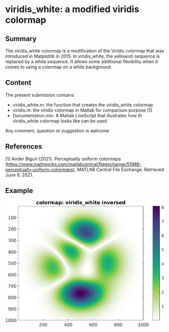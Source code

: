 # viridis_white: a modified viridis colormap


## Summary
The viridis_white colormap is a modification of the Viridis colormap that was introduced in Matplotlib in 2015. In viridis_white, the yellowish sequence is replaced by a white sequence. It allows some additional flexibility when it comes to using a colormap on a white background.

## Content

The present submission contains
  - viridis_white.m: the function that creates the viridis_white colormap
  - viridis.m: the viridis colormap in Matlab  for comparison purpose [1]
  - Documentation.mlx: A Matlab LiveScript that illustrates how th viridis_white colormap looks like can be used 

Any comment, question or suggestion is welcome

## References

[1] Ander Biguri (2021). Perceptually uniform colormaps (https://www.mathworks.com/matlabcentral/fileexchange/51986-perceptually-uniform-colormaps), MATLAB Central File Exchange. Retrieved June 9, 2021. 


## Example

<img src="illustration.png" alt="Mean wind speed at 10 m above the surface in Northern Europe" width="700"/>

